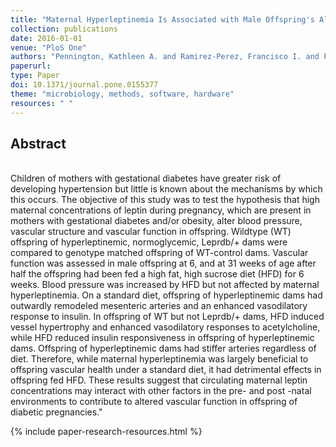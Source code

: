 ```yaml
---
title: "Maternal Hyperleptinemia Is Associated with Male Offspring's Altered Vascular Function and Structure in Mice"
collection: publications
date: 2016-01-01
venue: "PloS One"
authors: "Pennington, Kathleen A. and Ramirez-Perez, Francisco I. and Pollock, Kelly E. and Talton, Omonseigho O. and Foote, Christopher A. and Reyes-Aldasoro, Constantino C. and Wu, Ho-Hsiang and Ji, Tieming and Martinez-Lemus, Luis A. and Schulz, Laura C."
paperurl:
type: Paper
doi: 10.1371/journal.pone.0155377
theme: "microbiology, methods, software, hardware"
resources: " "
---
```

<h2> Abstract </h2>  <br> Children of mothers with gestational diabetes have greater risk of developing hypertension but little is known about the mechanisms by which this occurs. The objective of this study was to test the hypothesis that high maternal concentrations of leptin during pregnancy, which are present in mothers with gestational diabetes and/or obesity, alter blood pressure, vascular structure and vascular function in offspring. Wildtype (WT) offspring of hyperleptinemic, normoglycemic, Leprdb/+ dams were compared to genotype matched offspring of WT-control dams. Vascular function was assessed in male offspring at 6, and at 31 weeks of age after half the offspring had been fed a high fat, high sucrose diet (HFD) for 6 weeks. Blood pressure was increased by HFD but not affected by maternal hyperleptinemia. On a standard diet, offspring of hyperleptinemic dams had outwardly remodeled mesenteric arteries and an enhanced vasodilatory response to insulin. In offspring of WT but not Leprdb/+ dams, HFD induced vessel hypertrophy and enhanced vasodilatory responses to acetylcholine, while HFD reduced insulin responsiveness in offspring of hyperleptinemic dams. Offspring of hyperleptinemic dams had stiffer arteries regardless of diet. Therefore, while maternal hyperleptinemia was largely beneficial to offspring vascular health under a standard diet, it had detrimental effects in offspring fed HFD. These results suggest that circulating maternal leptin concentrations may interact with other factors in the pre- and post -natal environments to contribute to altered vascular function in offspring of diabetic pregnancies."

{% include paper-research-resources.html %}
